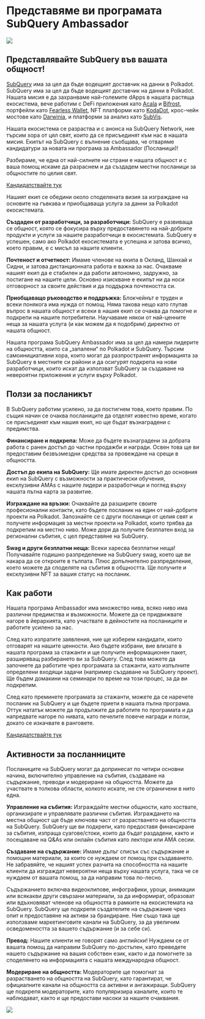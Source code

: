 # Представяме ви програмата SubQuery Ambassador

![](https://miro.medium.com/max/1400/1*EC5wwTuoB6UK_EESGd8X8w.png)

## Представлявайте SubQuery във вашата общност!

[SubQuery](https://subquery.network/) има за цел да бъде водещият доставчик на данни в Polkadot. SubQuery има за цел да бъде водещият доставчик на данни в Polkadot. Нашата мисия е да захранваме най-големите dApps в нашата растяща екосистема, вече работим с DeFi приложения като [Acala](https://acala.network/) и [Bifrost](https://bifrost.finance/), портфейли като [Fearless Wallet](https://fearlesswallet.io/), NFT платформи като [KodaDot](https://kodadot.xyz/), крос-чейн мостове като [Darwinia](https://explorer.subquery.network/subquery/darwinia-network/darwinia), и платформи за анализ като [SubVis](https://subvis.io/).

Нашата екосистема се разраства и с анонса на SubQuery Network, ние търсим хора от цял ​​свят, които да се присъединят към нас в нашата мисия. Екипът на SubQuery с вълнение съобщава, че отваряме кандидатури за новата ни програма за Ambassador (Посланици)!

Разбираме, че една от най-силните ни страни е нашата общност и с ваша помощ искаме да разраснем и да създадем местни посланици за общностите по целия свят.

[Кандидатствайте тук](https://forms.gle/GXBbJ6LDpNfM2v1X6)

Нашият екип се обедини около споделената визия за изграждане на основите на гъвкава и приобщаваща услуга за данни за Polkadot екосистемата.

**Създаден от разработчици, за разработчици:** SubQuery е развиваща се общност, която се фокусира върху предоставянето на най-добрите продукти и услуги за нашите разработчици в екосистемата. SubQuery е успешен, само ако Polkadot екосистемата е успешна и затова всичко, което правим, е с мисъл за нашите клиенти.

**Почтеност и отчетност:** Имаме членове на екипа в Окланд, Шанхай и Сидни, и затова дистанционната работа е важна за нас. Очакваме нашият екип да е стабилен и да работи автономно, задружно, за постигане на нашите цели. Основно изискване е екипът ни да носи отговорност за своите действия и да поддържа почтеността си.

**Приобщаващо ръководство и поддръжка:** Блокчейнът е труден и всеки понякога има нужда от помощ. Няма такова нещо като глупав въпрос в нашата общност и всеки в нашия екип се очаква да помогне и подкрепи на нашите потребители. Научаваме някои от най-ценните неща за нашата услуга (и как можем да я подобрим) директно от нашата общност.

Нашата програма SubQuery Ambassador има за цел да намери лидерите на общността, които са „запалени“ по Polkadot и SubQuery. Търсим самоинициативни хора, които могат да разпространят информацията за SubQuery в местните си райони и да осигурят подкрепа на нови разработчици, които искат да използват SubQuery за създаване на невероятни приложения и услуги върху Polkadot.

## Ползи за посланикът

В SubQuery работим усилено, за да постигнем това, което правим. По същия начин се очаква посланиците да отделят известно време, когато се присъединят към нашия екип, но ще бъдат възнаградени с предимства.

**Финансиране и подкрепа:** Може да бъдете възнаградени за добрата работа с ранен достъп до частни продажби и награди. Освен това ще ви предоставим безвъзмездни средства за провеждане на срещи в общността.

**Достъп до екипа на SubQuery:** Ще имате директен достъп до основния екип на SubQuery с възможности за практически обучения, ексклузивни AMAs с нашите лидери и разработчици и поглед върху нашата пътна карта за развитие.

**Изграждане на връзки:** Очаквайте да разширите своите професионални контакти, като бъдете посланик на един от най-добрите проекти на Polkadot. Запознайте се с други посланици от целия свят и получете информация за местни проекти на Polkadot, които трябва да подкрепим на местно ниво. Може дори да получите безплатен вход за регионални събития, с цел представяне на SubQuery.

**Swag и други безплатни неща:** Всеки харесва безплатни неща! Получавайте годишно разпределение на SubQuery swag, което ще ви накара да се откроите в тълпата. Плюс допълнително разпределение, което можете да споделяте на събития в общността. Ще получите и ексклузивни NFT за вашия статус на посланик.

## Как работи

Нашата програма Ambassador има множество нива, всяко ниво има различни предимства и възможности. Можете да се придвижвате нагоре в йерархията, като участвате в дейностите на посланиците и работите усилено за нас.

След като изпратите заявления, ние ще изберем кандидати, които отговарят на нашите ценности. Ако бъдете избрани, вие влизате в нашата програма за стажанти и ще получите информационен пакет, разширяващ разбирането ви за SubQuery. След това можете да започнете да работите чрез програмата за стажанти, като изпълните определени входящи задачи (например създаване на SubQuery проект). Ще бъдем домакини на семинари по време на този процес, за да ви подкрепим.

След като преминете програмата за стажанти, можете да се наречете посланик на SubQuery и ще бъдете приети в нашата пълна програма. Оттук нататък можете да продължите да работите по програмата и да напредвате нагоре по нивата, като печелите повече награди и ползи, докато се изкачвате в ранговете.

[Кандидатствайте тук](https://forms.gle/GXBbJ6LDpNfM2v1X6)

## Активности за посланниците

Посланиците на SubQuery могат да допринесат по четири основни начина, включително управление на събития, създаване на съдържание, преводи и модериране на общността. Можете да участвате в толкова области, колкото искате, не сте ограничени в нито една.

**Управление на събития:** Изграждайте местни общности, като хоствате, организирате и управлявате различни събития. Изграждането на местна общност ще бъде ключова част от разрастването на общността на SubQuery. SubQuery ще ви подкрепи, като предоставя финансиране за събития, изпраща суагове/стоки, които да бъдат раздадени, както и посещаване на Q&As или онлайн събития като лектори или AMA сесии.

**Създаване на съдържание:** Имаме дълъг списък със съдържание и помощни материали, за които се нуждаем от помощ при създаването. Не забравяйте, че нашият успех разчита на способността на нашите клиенти да изграждат невероятни неща върху нашата услуга, така че се нуждаем от вашата помощ, за да направим това по-лесно.

Съдържанието включва видеоклипове, инфографики, уроци, анимации или всякакви други свързани материали, за да информират, образоват или вдъхновяват членове на общността в рамките на екосистемата на SubQuery. SubQuery ще подкрепя създателите на съдържание чрез опит и предоставяне на активи за брандиране. Ние също така ще използваме маркетинговите канали на SubQuery, за да увеличим осведомеността за вашето съдържание (и за себе си).

**Превод:** Нашите клиенти не говорят само английски! Нуждаем се от вашата помощ да направим SubQuery по-достъпен, като преведете нашето съдържание на вашия собствен език, както и да помогнете за споделянето на информацията с нашата международна общност.

**Модериране на общността:** Модераторите ще помогнат за разрастването на общността на SubQuery, като гарантират, че официалните канали на общността са активни и ангажиращи. SubQuery ще подкрепя модераторите, като популяризира каналите, които те наблюдават, както и ще предостави насоки за нашите очаквания.

![](https://miro.medium.com/max/1400/1*xj6_UL1ZWYzlLmlVk25JzQ.png)